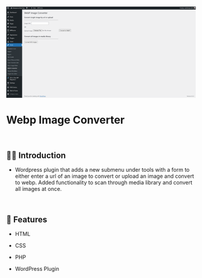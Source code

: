 ![](https://raw.githubusercontent.com/Matthewpco/WP-Plugin-Webp-Image-Converter/main/webp-img-converter.png)

# Webp Image Converter

<br>

## 🙋‍♂️ Introduction

- Wordpress plugin that adds a new submenu under tools with a form to either enter a url of an image to convert or upload an image and convert to webp. Added functionality to scan through media library and convert all images at once.

<br>

## 📜 Features

- HTML
- CSS
- PHP
- WordPress Plugin

  <br>
  
